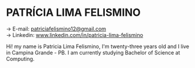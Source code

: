 # PATRÍCIA LIMA FELISMINO 


 -> E-mail: patriciafelismino12@gmail.com           
 -> Linkedin: www.linkedin.com/in/patricia-lima-felismino

Hi! my name is Patricia Lima Felismino, I'm twenty-three years old and I live in Campina Grande - PB. I am currently studying Bachelor of Science at Computing.

